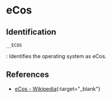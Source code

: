 # eCos

## Identification

`__ECOS`

:   Identifies the operating system as eCos.

## References

- [eCos - Wikipedia](http://en.wikipedia.org/wiki/ECos){:target="_blank"}
